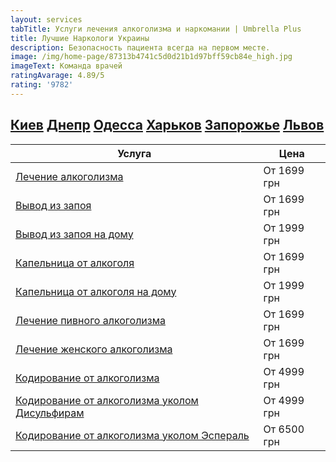 ```yaml
---
layout: services
tabTitle: Услуги лечения алкоголизма и наркомании | Umbrella Plus
title: Лучшие Наркологи Украины
description: Безопасность пациента всегда на первом месте.
image: /img/home-page/87313b4741c5d0d21b1d97bff59cb84e_high.jpg
imageText: Команда врачей
ratingAvarage: 4.89/5
rating: '9782'
---
```


## **[Киев](https://umbrella-plus.com.ua/kiev/) [Днепр](https://umbrella-plus.com.ua/dnepr/) [Одесса](https://umbrella-plus.com.ua/lechenie-alc/) [Харьков](https://umbrella-plus.com.ua/kharkiv/) [Запорожье](https://umbrella-plus.com.ua/zaporozie/) [Львов](https://umbrella-plus.com.ua/lviv/)**

| Услуга                                                                                                                     | Цена        |
| -------------------------------------------------------------------------------------------------------------------------- | ----------- |
| [Лечение алкоголизма](lechenie-alkogolizma)                                                                                | От 1699 грн |
| [Вывод из запоя](Vivod-iz-zapoia-UmbrellaPlus)                                                                             | От 1699 грн |
| [Вывод из запоя на дому](Vivod-iz-zapoia-na-domy-UmbrellaPlus)                                                             | От 1999 грн |
| [Капельница от алкоголя](kapelnica-ot-alkogolia-UmbrellaPlus)                                                              | От 1699 грн |
| [Капельница от алкоголя на дому](Kapelnica_ot_alkogola_na_domy_UmbrellaPlus)                                               | От 1999 грн |
| [Лечение пивного алкоголизма](https://umbrella-plus.com.ua/kiev/lechenie-pivnogi-alkogolizma-kiev/)                        | От 1699 грн |
| [Лечение женского алкоголизма](https://umbrella-plus.com.ua/kiev/lechenie-jenskogo-alkogolizma-kiev/)                      | От 1699 грн |
| [Кодирование от алкоголизма](https://umbrella-plus.com.ua/kiev/kodirovka-ot-alkogolia-kiev/)                               | От 4999 грн |
| [Кодирование от алкоголизма уколом Дисульфирам](https://umbrella-plus.com.ua/kiev/kodirovka-ot-alkogolia-disulfiram-kiev/) | От 4999 грн |
| [Кодирование от алкоголизма уколом Эспераль](https://umbrella-plus.com.ua/kiev/kodirovka-ot-alkogolizma-espiarl-kiev/)     | От 6500 грн |
